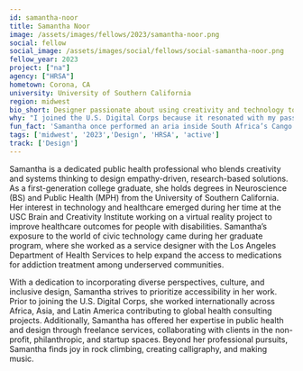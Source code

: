 ```yaml
---
id: samantha-noor
title: Samantha Noor
image: /assets/images/fellows/2023/samantha-noor.png
social: fellow
social_image: /assets/images/social/fellows/social-samantha-noor.png
fellow_year: 2023
project: ["na"]
agency: ["HRSA"]
hometown: Corona, CA
university: University of Southern California
region: midwest
bio_short: Designer passionate about using creativity and technology to create a more equitable government
why: "I joined the U.S. Digital Corps because it resonated with my passion for utilizing technology to promote social good and provided me an opportunity to enact meaningful change in government and policymaking. This unique opportunity allows me to work in a role where I can contribute to fostering trust in government, enhancing equity of service delivery, and making a substantial impact on those in need. Moreover, I am thrilled to be part of a cohort that offers unparalleled mentorship, training, and a supportive community that values public service."
fun_fact: 'Samantha once performed an aria inside South Africa’s Cango Caves.'
tags: ['midwest', '2023','Design', 'HRSA', 'active']
track: ['Design']
---
```


Samantha is a dedicated public health professional who blends creativity and systems thinking to design empathy-driven, research-based solutions. As a first-generation college graduate, she holds degrees in Neuroscience (BS) and Public Health (MPH) from the University of Southern California. Her interest in technology and healthcare emerged during her time at the USC Brain and Creativity Institute working on a virtual reality project to improve healthcare outcomes for people with disabilities. Samantha’s exposure to the world of civic technology came during her graduate program, where she worked as a service designer with the Los Angeles Department of Health Services to help expand the access to medications for addiction treatment among underserved communities.

With a dedication to incorporating diverse perspectives, culture, and inclusive design, Samantha strives to prioritize accessibility in her work. Prior to joining the U.S. Digital Corps, she worked internationally across Africa, Asia, and Latin America contributing to global health consulting projects. Additionally, Samantha has offered her expertise in public health and design through freelance services, collaborating with clients in the non-profit, philanthropic, and startup spaces. Beyond her professional pursuits, Samantha finds joy in rock climbing, creating calligraphy, and making music.
